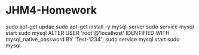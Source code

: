 # JHM4-Homework
sudo apt-get updae
sudo apt-get install -y mysql-server
sudo service mysql start
sudo mysql
ALTER USER 'root'@'localhost' IDENTIFIED WITH mysql_native_password BY 'Test-1234';
sudo service mysql start
sudo mysql